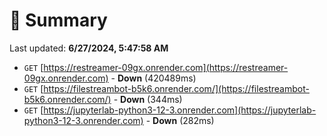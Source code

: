 # 📖 Summary
Last updated: **6/27/2024, 5:47:58 AM**

- `GET` [https://restreamer-09gx.onrender.com](https://restreamer-09gx.onrender.com) - **Down** (420489ms)
- `GET` [https://filestreambot-b5k6.onrender.com/](https://filestreambot-b5k6.onrender.com/) - **Down** (344ms)
- `GET` [https://jupyterlab-python3-12-3.onrender.com](https://jupyterlab-python3-12-3.onrender.com) - **Down** (282ms)
